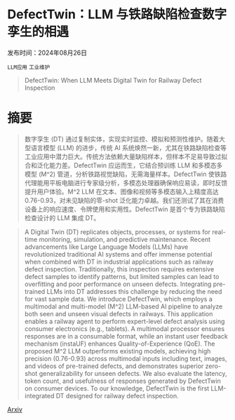 # DefectTwin：LLM 与铁路缺陷检查数字孪生的相遇

发布时间：2024年08月26日

`LLM应用` `工业维护`

> DefectTwin: When LLM Meets Digital Twin for Railway Defect Inspection

# 摘要

> 数字孪生 (DT) 通过复制实体，实现实时监控、模拟和预测性维护。随着大型语言模型 (LLM) 的进步，传统 AI 系统焕然一新，尤其在铁路缺陷检查等工业应用中潜力巨大。传统方法依赖大量缺陷样本，但样本不足易导致过拟合和泛化能力差。DefectTwin 应运而生，它结合预训练 LLM 和多模态多模型 (M^2) 管道，分析铁路视觉缺陷，无需海量样本。DefectTwin 使铁路代理能用平板电脑进行专家级分析，多模态处理器确保响应易读，即时反馈提升用户体验。M^2 LLM 在文本、图像和视频等多模态输入上精度高达 0.76-0.93，对未见缺陷的零-shot 泛化能力卓越。我们还测试了其在消费设备上的响应速度、令牌使用和实用性。DefectTwin 是首个专为铁路缺陷检查设计的 LLM 集成 DT。

> A Digital Twin (DT) replicates objects, processes, or systems for real-time monitoring, simulation, and predictive maintenance. Recent advancements like Large Language Models (LLMs) have revolutionized traditional AI systems and offer immense potential when combined with DT in industrial applications such as railway defect inspection. Traditionally, this inspection requires extensive defect samples to identify patterns, but limited samples can lead to overfitting and poor performance on unseen defects. Integrating pre-trained LLMs into DT addresses this challenge by reducing the need for vast sample data. We introduce DefectTwin, which employs a multimodal and multi-model (M^2) LLM-based AI pipeline to analyze both seen and unseen visual defects in railways. This application enables a railway agent to perform expert-level defect analysis using consumer electronics (e.g., tablets). A multimodal processor ensures responses are in a consumable format, while an instant user feedback mechanism (instaUF) enhances Quality-of-Experience (QoE). The proposed M^2 LLM outperforms existing models, achieving high precision (0.76-0.93) across multimodal inputs including text, images, and videos of pre-trained defects, and demonstrates superior zero-shot generalizability for unseen defects. We also evaluate the latency, token count, and usefulness of responses generated by DefectTwin on consumer devices. To our knowledge, DefectTwin is the first LLM-integrated DT designed for railway defect inspection.

[Arxiv](https://arxiv.org/abs/2409.06725)